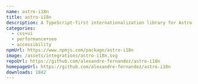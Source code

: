 ```yaml
---
name: astro-i18n
title: astro-i18n
description: A TypeScript-first internationalization library for Astro.
categories:
  - css+ui
  - performance+seo
  - accessibility
npmUrl: https://www.npmjs.com/package/astro-i18n
image: /assets/integrations/astro-i18n.svg
repoUrl: https://github.com/alexandre-fernandez/astro-i18n
homepageUrl: https://github.com/alexandre-fernandez/astro-i18n
downloads: 1842
---
```

